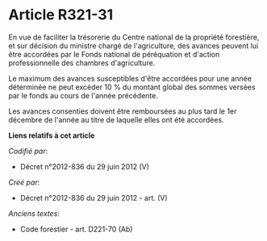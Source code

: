 # Article R321-31

En vue de faciliter la trésorerie du Centre national de la propriété forestière, et sur décision du ministre chargé de
l'agriculture, des avances peuvent lui être accordées par le Fonds national de péréquation et d'action professionnelle des
chambres d'agriculture.

Le maximum des avances susceptibles d'être accordées pour une année déterminée ne peut excéder 10 % du montant global des
sommes versées par le fonds au cours de l'année précédente.

Les avances consenties doivent être remboursées au plus tard le 1er décembre de l'année au titre de laquelle elles ont été
accordées.

**Liens relatifs à cet article**

_Codifié par_:

  - Décret n°2012-836 du 29 juin 2012 (V)

_Créé par_:

  - Décret n°2012-836 du 29 juin 2012 - art. (V)

_Anciens textes_:

  - Code forestier - art. D221-70 (Ab)
